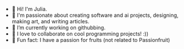 - 👋 Hi! I'm Julia.
- 👀 I'm passionate about creating software and ai projects, designing, making art, and writing articles.
- 🌱 I’m currently working on githubbing.
- 💞️ I love to collaborate on cool programming projects! :))
- 🌟 Fun fact: I have a passion for fruits (not related to Passionfruit)
<!---
TheClassicTechno/TheClassicTechno is a ✨ special ✨ repository because its `README.md` (this file) appears on your GitHub profile.
You can click the Preview link to take a look at your changes.
--->
